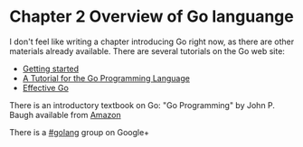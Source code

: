 # Chapter 2 Overview of Go languange

I don't feel like writing a chapter introducing Go right now, as there are other materials already available. There are several tutorials on the Go web site:

* [Getting started](http://golang.org/doc/install.html)
* [A Tutorial for the Go Programming Language](http://golang.org/doc/go_tutorial.html)
* [Effective Go](http://golang.org/doc/effective_go.html)

There is an introductory textbook on Go: "Go Programming" by John P. Baugh available from [Amazon][1]

There is a [#golang][2] group on Google+ 

[1]: http://www.amazon.com/Go-Programming-John-P-Baugh/dp/1453636676/ref=sr_1_1?s=books&ie=UTF8&qid=1294310361&sr=1-1

[2]: https://plus.google.com/u/0/s/%23Golang